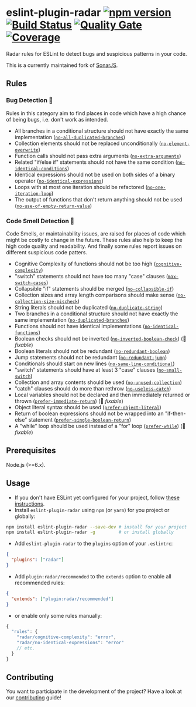 # eslint-plugin-radar [![npm version](https://badge.fury.io/js/eslint-plugin-radar.svg)](https://badge.fury.io/js/eslint-plugin-radar) [![Build Status](https://travis-ci.com/es-joy/eslint-plugin-radar.svg?branch=master)](https://travis-ci.com/es-joy/eslint-plugin-radar) [![Quality Gate](https://sonarcloud.io/api/project_badges/measure?project=eslint-plugin-radar&metric=alert_status)](https://sonarcloud.io/dashboard?id=eslint-plugin-radar) [![Coverage](https://sonarcloud.io/api/project_badges/measure?project=eslint-plugin-radar&metric=coverage)](https://sonarcloud.io/dashboard?id=eslint-plugin-radar)

Radar rules for ESLint to detect bugs and suspicious patterns in your code.

This is a currently maintained fork of
[SonarJS](https://github.com/SonarSource/eslint-plugin-sonarjs).

## Rules

### Bug Detection :bug:

Rules in this category aim to find places in code which have a high chance of being bugs, i.e. don't work as intended.

- All branches in a conditional structure should not have exactly the same implementation ([`no-all-duplicated-branches`])
- Collection elements should not be replaced unconditionally ([`no-element-overwrite`])
- Function calls should not pass extra arguments ([`no-extra-arguments`])
- Related "if/else if" statements should not have the same condition ([`no-identical-conditions`])
- Identical expressions should not be used on both sides of a binary operator ([`no-identical-expressions`])
- Loops with at most one iteration should be refactored ([`no-one-iteration-loop`])
- The output of functions that don't return anything should not be used ([`no-use-of-empty-return-value`])

### Code Smell Detection :pig:

Code Smells, or maintainability issues, are raised for places of code which might be costly to change in the future. These rules also help to keep the high code quality and readability. And finally some rules report issues on different suspicious code patters.

- Cognitive Complexity of functions should not be too high ([`cognitive-complexity`])
- "switch" statements should not have too many "case" clauses ([`max-switch-cases`])
- Collapsible "if" statements should be merged ([`no-collapsible-if`])
- Collection sizes and array length comparisons should make sense ([`no-collection-size-mischeck`])
- String literals should not be duplicated ([`no-duplicate-string`])
- Two branches in a conditional structure should not have exactly the same implementation ([`no-duplicated-branches`])
- Functions should not have identical implementations ([`no-identical-functions`])
- Boolean checks should not be inverted ([`no-inverted-boolean-check`]) (:wrench: _fixable_)
- Boolean literals should not be redundant ([`no-redundant-boolean`])
- Jump statements should not be redundant ([`no-redundant-jump`])
- Conditionals should start on new lines ([`no-same-line-conditional`])
- "switch" statements should have at least 3 "case" clauses ([`no-small-switch`])
- Collection and array contents should be used ([`no-unused-collection`])
- "catch" clauses should do more than rethrow ([`no-useless-catch`])
- Local variables should not be declared and then immediately returned or thrown ([`prefer-immediate-return`]) (:wrench: _fixable_)
- Object literal syntax should be used ([`prefer-object-literal`])
- Return of boolean expressions should not be wrapped into an "if-then-else" statement ([`prefer-single-boolean-return`])
- A "while" loop should be used instead of a "for" loop ([`prefer-while`]) (:wrench: _fixable_)

[`cognitive-complexity`]: ./docs/rules/cognitive-complexity.md
[`max-switch-cases`]: ./docs/rules/max-switch-cases.md
[`no-all-duplicated-branches`]: ./docs/rules/no-all-duplicated-branches.md
[`no-collapsible-if`]: ./docs/rules/no-collapsible-if.md
[`no-collection-size-mischeck`]: ./docs/rules/no-collection-size-mischeck.md
[`no-duplicate-string`]: ./docs/rules/no-duplicate-string.md
[`no-duplicated-branches`]: ./docs/rules/no-duplicated-branches.md
[`no-element-overwrite`]: ./docs/rules/no-element-overwrite.md
[`no-extra-arguments`]: ./docs/rules/no-extra-arguments.md
[`no-identical-conditions`]: ./docs/rules/no-identical-conditions.md
[`no-identical-expressions`]: ./docs/rules/no-identical-expressions.md
[`no-identical-functions`]: ./docs/rules/no-identical-functions.md
[`no-inverted-boolean-check`]: ./docs/rules/no-inverted-boolean-check.md
[`no-one-iteration-loop`]: ./docs/rules/no-one-iteration-loop.md
[`no-redundant-boolean`]: ./docs/rules/no-redundant-boolean.md
[`no-redundant-jump`]: ./docs/rules/no-redundant-jump.md
[`no-same-line-conditional`]: ./docs/rules/no-same-line-conditional.md
[`no-small-switch`]: ./docs/rules/no-small-switch.md
[`no-use-of-empty-return-value`]: ./docs/rules/no-use-of-empty-return-value.md
[`no-unused-collection`]: ./docs/rules/no-unused-collection.md
[`no-useless-catch`]: ./docs/rules/no-useless-catch.md
[`prefer-immediate-return`]: ./docs/rules/prefer-immediate-return.md
[`prefer-object-literal`]: ./docs/rules/prefer-object-literal.md
[`prefer-single-boolean-return`]: ./docs/rules/prefer-single-boolean-return.md
[`prefer-while`]: ./docs/rules/prefer-while.md

## Prerequisites

Node.js (>=6.x).

## Usage

- If you don't have ESLint yet configured for your project, follow [these instructions](https://github.com/eslint/eslint#installation-and-usage).
- Install `eslint-plugin-radar` using `npm` (or `yarn`) for you project or globally:

```sh
npm install eslint-plugin-radar --save-dev # install for your project
npm install eslint-plugin-radar -g         # or install globally
```

- Add `eslint-plugin-radar` to the `plugins` option of your `.eslintrc`:

```json
{
  "plugins": ["radar"]
}
```

- Add `plugin:radar/recommended` to the `extends` option to enable all recommended rules:

```json
{
  "extends": ["plugin:radar/recommended"]
}
```

- or enable only some rules manually:

```javascript
{
  "rules": {
    "radar/cognitive-complexity": "error",
    "radar/no-identical-expressions": "error"
    // etc.
  }
}
```

## Contributing

You want to participate in the development of the project? Have a look at our [contributing](./docs/CONTRIBUTING.md) guide!
